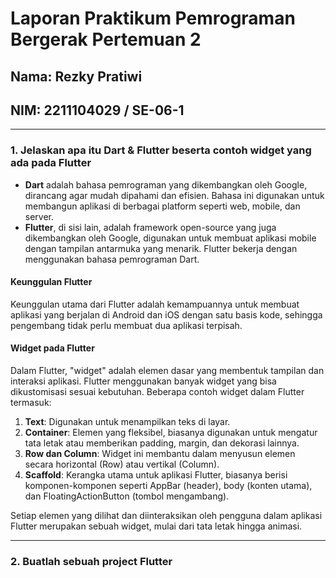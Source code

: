 # Laporan Praktikum Pemrograman Bergerak Pertemuan 2

## Nama: Rezky Pratiwi
## NIM: 2211104029 / SE-06-1  

---

### 1. Jelaskan apa itu Dart & Flutter beserta contoh widget yang ada pada Flutter  

- **Dart** adalah bahasa pemrograman yang dikembangkan oleh Google, dirancang agar mudah dipahami dan efisien. Bahasa ini digunakan untuk membangun aplikasi di berbagai platform seperti web, mobile, dan server.  
- **Flutter**, di sisi lain, adalah framework open-source yang juga dikembangkan oleh Google, digunakan untuk membuat aplikasi mobile dengan tampilan antarmuka yang menarik. Flutter bekerja dengan menggunakan bahasa pemrograman Dart.  

#### Keunggulan Flutter  
Keunggulan utama dari Flutter adalah kemampuannya untuk membuat aplikasi yang berjalan di Android dan iOS dengan satu basis kode, sehingga pengembang tidak perlu membuat dua aplikasi terpisah.  

#### Widget pada Flutter  
Dalam Flutter, "widget" adalah elemen dasar yang membentuk tampilan dan interaksi aplikasi. Flutter menggunakan banyak widget yang bisa dikustomisasi sesuai kebutuhan. Beberapa contoh widget dalam Flutter termasuk:
1. **Text**: Digunakan untuk menampilkan teks di layar.  
2. **Container**: Elemen yang fleksibel, biasanya digunakan untuk mengatur tata letak atau memberikan padding, margin, dan dekorasi lainnya.  
3. **Row dan Column**: Widget ini membantu dalam menyusun elemen secara horizontal (Row) atau vertikal (Column).  
4. **Scaffold**: Kerangka utama untuk aplikasi Flutter, biasanya berisi komponen-komponen seperti AppBar (header), body (konten utama), dan FloatingActionButton (tombol mengambang).  

Setiap elemen yang dilihat dan diinteraksikan oleh pengguna dalam aplikasi Flutter merupakan sebuah widget, mulai dari tata letak hingga animasi.  

---

### 2. Buatlah sebuah project Flutter
